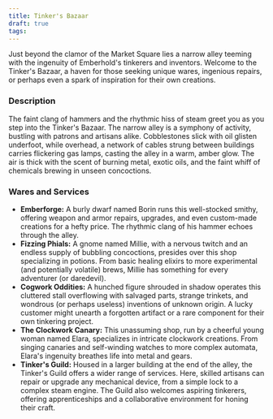 ```yaml
---
title: Tinker's Bazaar
draft: true
tags:
---
```

Just beyond the clamor of the Market Square lies a narrow alley teeming with the ingenuity of Emberhold's tinkerers and inventors. Welcome to the Tinker's Bazaar, a haven for those seeking unique wares, ingenious repairs, or perhaps even a spark of inspiration for their own creations.

### Description
The faint clang of hammers and the rhythmic hiss of steam greet you as you step into the Tinker's Bazaar. The narrow alley is a symphony of activity, bustling with patrons and artisans alike. Cobblestones slick with oil glisten underfoot, while overhead, a network of cables strung between buildings carries flickering gas lamps, casting the alley in a warm, amber glow. The air is thick with the scent of burning metal, exotic oils, and the faint whiff of chemicals brewing in unseen concoctions.

### Wares and Services
- **Emberforge:** A burly dwarf named Borin runs this well-stocked smithy, offering weapon and armor repairs, upgrades, and even custom-made creations for a hefty price. The rhythmic clang of his hammer echoes through the alley.
- **Fizzing Phials:** A gnome named Millie, with a nervous twitch and an endless supply of bubbling concoctions, presides over this shop specializing in potions. From basic healing elixirs to more experimental (and potentially volatile) brews, Millie has something for every adventurer (or daredevil).
- **Cogwork Oddities:** A hunched figure shrouded in shadow operates this cluttered stall overflowing with salvaged parts, strange trinkets, and wondrous (or perhaps useless) inventions of unknown origin. A lucky customer might unearth a forgotten artifact or a rare component for their own tinkering project.
- **The Clockwork Canary:** This unassuming shop, run by a cheerful young woman named Elara, specializes in intricate clockwork creations. From singing canaries and self-winding watches to more complex automata, Elara's ingenuity breathes life into metal and gears.
- **Tinker's Guild:** Housed in a larger building at the end of the alley, the Tinker's Guild offers a wider range of services. Here, skilled artisans can repair or upgrade any mechanical device, from a simple lock to a complex steam engine. The Guild also welcomes aspiring tinkerers, offering apprenticeships and a collaborative environment for honing their craft.